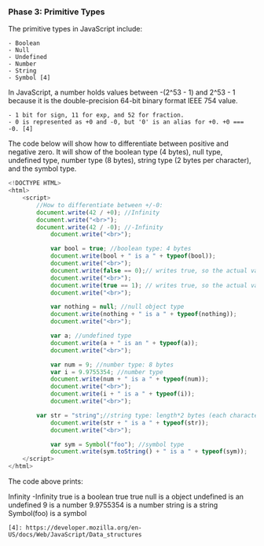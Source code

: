 ### Phase 3: Primitive Types

The primitive types in JavaScript include:

    - Boolean
    - Null
    - Undefined
    - Number
    - String
    - Symbol [4]


In JavaScript, a number holds values between -(2^53 - 1) and 2^53 - 1 
because it is the double-precision 64-bit binary format IEEE 754 value. 
	
    - 1 bit for sign, 11 for exp, and 52 for fraction.	
    - 0 is represented as +0 and -0, but '0' is an alias for +0. +0 === -0. [4]

The code below will show how to differentiate between positive and negative zero.
It will show of the boolean type (4 bytes), null type, undefined type, 
number type (8 bytes), string type (2 bytes per character), and the symbol type.


```js 
<!DOCTYPE HTML>
<html>
	<script>
		//How to differentiate between +/-0:
		document.write(42 / +0); //Infinity
   		document.write("<br>");
   		document.write(42 / -0); //-Infinity
    		document.write("<br>");

    		var bool = true; //boolean type: 4 bytes
    		document.write(bool + " is a " + typeof(bool));
    		document.write("<br>");
    		document.write(false == 0);// writes true, so the actual value of false is 0 
    		document.write("<br>");
    		document.write(true == 1); // writes true, so the actual value of true is 1
    		document.write("<br>");

    		var nothing = null; //null object type
    		document.write(nothing + " is a " + typeof(nothing));
    		document.write("<br>");

    		var a; //undefined type
    		document.write(a + " is an " + typeof(a));
    		document.write("<br>");

    		var num = 9; //number type: 8 bytes
    		var i = 9.9755354; //number type
    		document.write(num + " is a " + typeof(num));
    		document.write("<br>");
    		document.write(i + " is a " + typeof(i));
    		document.write("<br>");

   		var str = "string";//string type: length*2 bytes (each character is 2 bytes)[2]
    		document.write(str + " is a " + typeof(str));
    		document.write("<br>");

    		var sym = Symbol("foo"); //symbol type
    		document.write(sym.toString() + " is a " + typeof(sym));
	</script>
</html>
```

The code above prints:

Infinity
-Infinity
true is a boolean
true
true
null is a object
undefined is an undefined
9 is a number
9.9755354 is a number
string is a string
Symbol(foo) is a symbol


	[4]: https://developer.mozilla.org/en-US/docs/Web/JavaScript/Data_structures